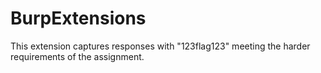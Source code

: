 # BurpExtensions
This extension captures responses with "123flag123" meeting the harder requirements of the assignment.
